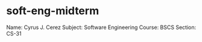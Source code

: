 # soft-eng-midterm

Name: Cyrus J. Cerez 
Subject: Software Engineering
Course: BSCS 
Section: CS-31
